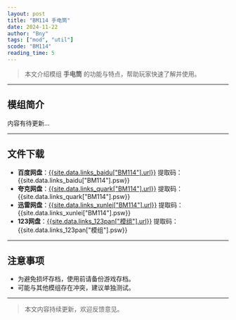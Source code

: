 ```yaml
---
layout: post
title: "BM114 手电筒"
date: 2024-11-22
author: "Bny"
tags: ["mod", "util"]
scode: "BM114"
reading_time: 5
---
```


> 本文介绍模组 **手电筒** 的功能与特点，帮助玩家快速了解并使用。

---

## 模组简介

内容有待更新...

---

## 文件下载
- **百度网盘**：[{{site.data.links_baidu["BM114"].url}}]({{site.data.links_baidu["BM114"].url}}) 提取码：{{site.data.links_baidu["BM114"].psw}}
- **夸克网盘**：[{{site.data.links_quark["BM114"].url}}]({{site.data.links_quark["BM114"].url}}) 提取码：{{site.data.links_quark["BM114"].psw}}
- **迅雷网盘**：[{{site.data.links_xunlei["BM114"].url}}]({{site.data.links_xunlei["BM114"].url}}) 提取码：{{site.data.links_xunlei["BM114"].psw}}
- **123网盘**：[{{site.data.links_123pan["模组"].url}}]({{site.data.links_123pan["模组"].url}}) 提取码：{{site.data.links_123pan["模组"].psw}}

---

## 注意事项
- 为避免损坏存档，使用前请备份游戏存档。
- 可能与其他模组存在冲突，建议单独测试。

---

> 本文内容持续更新，欢迎反馈意见。
